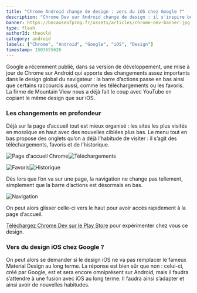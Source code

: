 ```yaml
---
title: "Chrome Android change de design : vers du iOS chez Google ?"
description: "Chrome Dev sur Android change de design : il s'inspire beaucoup du style de iOS."
banner: https://becauseofprog.fr/assets/articles/chrome-dev-banner.jpg
type: flash
authorId: theovld
category: android
labels: ["Chrome", "Android", "Google", "iOS", "Design"]
timestamp: 1503655626
---
```


Google a récemment publié, dans sa version de développement, une mise à jour de Chrome sur Android qui apporte des changements assez importants dans le design global du navigateur : la barre d’actions passe en bas ainsi que certains raccourcis aussi, comme les téléchargements ou les favoris. La firme de Mountain View nous a déjà fait le coup avec YouTube en copiant le même design que sur iOS.

### Les changements en profondeur

 Déjà sur la page d’accueil tout est mieux organisé : les sites les plus visités en mosaïque en haut avec des nouvelles ciblées plus bas. Le menu tout en bas propose des onglets qu’on a déjà l’habitude de visiter : il s’agit des téléchargements, favoris et de l’historique.

 ![Page d'accueil Chrome](https://becauseofprog.fr/assets/articles/chrome-new-design-accueil.png)![Téléchargements](https://becauseofprog.fr/assets/articles/chrome-new-design-downloads.png)

 ![Favoris](https://becauseofprog.fr/assets/articles/chrome-new-design-favoris.png)![Historique](https://becauseofprog.fr/assets/articles/chrome-new-design-historique.png)

 Dès lors que l’on va sur une page, la navigation ne change pas tellement, simplement que la barre d’actions est désormais en bas.

 ![Navigation](https://becauseofprog.fr/assets/articles/chrome-new-design-navigation.png)

 On peut alors glisser celle-ci vers le haut pour avoir accès rapidement à la page d’accueil.

 [Téléchargez Chrome Dev sur le Play Store](https://play.google.com/store/apps/details?id=com.chrome.dev&hl=fr) pour expérimenter chez vous ce design.

### Vers du design iOS chez Google ?

 On peut alors se demander si le design iOS ne va pas remplacer le fameux Material Design au long terme. La réponse est bien sûr que non : celui-ci, créé par Google, est et sera encore omniprésent sur Android, mais il faudra s’attendre à une fusion avec iOS au long terme. Il faudra ainsi s’adapter et ainsi avoir de nouvelles habitudes.

 
